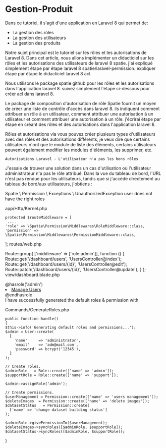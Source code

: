 # Gestion-Produit
Dans ce tutoriel, il s'agit d'une application en Laravel 8 qui permet de:
 - La gestion des rôles
 - La gestion des utilisateurs
 - La gestion des produits

Notre sujet principal est le tutoriel sur les rôles et les autorisations de Laravel 8. Dans cet article, nous allons implémenter un didacticiel sur les rôles et les autorisations des utilisateurs de laravel 8 spatie. j'ai expliqué simplement étape par étape laravel 8 spatie/laravel-permission. expliquer étape par étape le didacticiel laravel 8 acl.

Nous utilisons le package spatie github pour les rôles et les autorisations dans l'application laravel 8. suivez simplement l'étape ci-dessous pour créer acl dans laravel 8.

Le package de composition d'autorisation de rôle Spatie fournit un moyen de créer une liste de contrôle d'accès dans laravel 8. ils indiquent comment attribuer un rôle à un utilisateur, comment attribuer une autorisation à un utilisateur et comment attribuer une autorisation à un rôle. j'écrirai étape par étape en créant des rôles et des autorisations dans l'application laravel 8.

Rôles et autorisations via vous pouvez créer plusieurs types d'utilisateurs avec des rôles et des autorisations différents, je veux dire que certains utilisateurs n'ont que le module de liste des éléments, certains utilisateurs peuvent également modifier les modules d'éléments, les supprimer, etc.


    Autorisations Laravel - L'utilisateur n'a pas les bons rôles

 
J'essaie de trouver une solution dans un cas d'utilisation où l'utilisateur administrateur n'a pas le rôle attribué. Dans la vue du tableau de bord, l'URL n'est pas rendue pour les utilisateurs, tandis que si j'accède directement au tableau de bord/aux utilisateurs, j'obtiens :

Spatie \ Permission \ Exceptions \ UnauthorizedException user does not have the right roles

app/Http/Kernel.php

    protected $routeMiddleware = [
     ....
    'role' => \Spatie\Permission\Middlewares\RoleMiddleware::class,
    'permission' => \Spatie\Permission\Middlewares\PermissionMiddleware::class,
];
routes/web.php

Route::group(
   ['middleware' => ['role:admin']],
    function () {
      Route::get('/dashboard/users', 'UsersController@index');
      Route::get('/dashboard/users/{id}', 'UsersController@edit');
      Route::patch('/dashboard/users/{id}', 'UsersController@update');
   }
);
view/dashboard.blade.php

<div class="panel-body">
  @hasrole('admin')
     <li><a href="/dashboard/users">Manage Users</a></li>
  @endhasrole
</div>
I have successfully generated the default roles & permission with

Commands/GenerateRoles.php

    public function handle()
    {
    $this->info('Generating default roles and permissions...');
    $admin = User::create(
      [
        'name'     => 'administrator',
        'email'    => 'adm@mail.com',
        'password' => bcrypt('12345'),
      ]
    );

    // Create roles.
    $adminRole   = Role::create(['name' => 'admin']);
    $supportRole = Role::create(['name' => 'support']);

    $admin->assignRole('admin');

    // Create permissions.
    $userManagement = Permission::create(['name' => 'users management']);
    $deleteImages  = Permission::create(['name' => 'delete images']);
    $datasetStatus   = Permission::create(
      ['name' => 'change dataset building status']
    );

    $adminRole->givePermissionTo($userManagement);
    $deleteImages->syncRoles([$adminRole, $supportRole]);
    $datasetStatus->syncRoles([$adminRole, $supportRole]);
   }